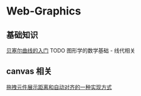 # Web-Graphics

## 基础知识
[贝塞尔曲线的入门](https://github.com/xuzelin1/Web-Graphics/issues/1#issue-1094151968)
TODO
图形学的数学基础 - 线代相关


## canvas 相关
[拖拽元件展示距离和自动对齐的一种实现方式](https://github.com/xuzelin1/Web-Graphics/issues/2#issue-1094163343)
